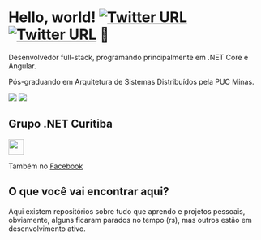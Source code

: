 # Hello, world! [![Twitter URL](https://img.shields.io/twitter/url?color=%23fb3958&label=follow&logo=instagram&logoColor=%23fb3958&style=flat-square&url=https%3A%2F%2Fwww.instagram.com%2Fgus__santos)](https://www.instagram.com/gus__santos) [![Twitter URL](https://img.shields.io/twitter/url?color=%230072b1&label=connect&logo=linkedin&logoColor=%230072b1&style=flat-square&url=https%3A%2F%2Fwww.linkedin.com%2Fin%2Fgustavoosantoos%2F)](https://www.linkedin.com/in/gustavoosantoos/) :rocket:

Desenvolvedor full-stack, programando principalmente em .NET Core e Angular.

Pós-graduando em Arquitetura de Sistemas Distribuídos pela PUC Minas.

<div>
  <img src="https://github-readme-stats.vercel.app/api?username=gustavoosantoos&theme=dracula&count_private=true&show_icons=true&hide_title=false&hide=stars" />
  <img src="https://github-readme-stats.anuraghazra1.vercel.app/api/top-langs/?username=gustavoosantoos&layout=compact&theme=dracula" />
</div>

## Grupo .NET Curitiba
<a href="https://www.meetup.com/pt-BR/dotnet-curitiba/" target="_blank"><img src="https://secure.meetup.com/s/img/0/logo/svg/logo--script.svg" height="30"></a>

Também no [Facebook](https://www.facebook.com/groups/dotnetcuritiba)

## O que você vai encontrar aqui?

Aqui existem repositórios sobre tudo que aprendo e projetos pessoais, obviamente, alguns ficaram parados no tempo (rs), mas outros estão em desenvolvimento ativo.
